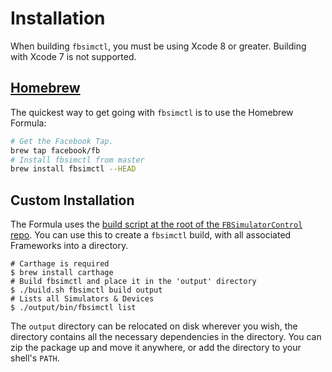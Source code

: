 # Installation

When building `fbsimctl`, you must be using Xcode 8 or greater. Building with Xcode 7 is not supported.

## [Homebrew](http://brew.sh)

 The quickest way to get going with `fbsimctl` is to use the Homebrew Formula:

```bash
# Get the Facebook Tap.
brew tap facebook/fb
# Install fbsimctl from master
brew install fbsimctl --HEAD
```

## Custom Installation

The Formula uses the [build script at the root of the `FBSimulatorControl` repo](https://github.com/facebook/FBSimulatorControl/blob/master/build.sh). You can use this to create a `fbsimctl` build, with all associated Frameworks into a directory.

```
# Carthage is required
$ brew install carthage
# Build fbsimctl and place it in the 'output' directory
$ ./build.sh fbsimctl build output
# Lists all Simulators & Devices
$ ./output/bin/fbsimctl list
```

The `output` directory can be relocated on disk wherever you wish, the directory contains all the necessary dependencies in the directory. You can zip the package up and move it anywhere, or add the directory to your shell's `PATH`.
